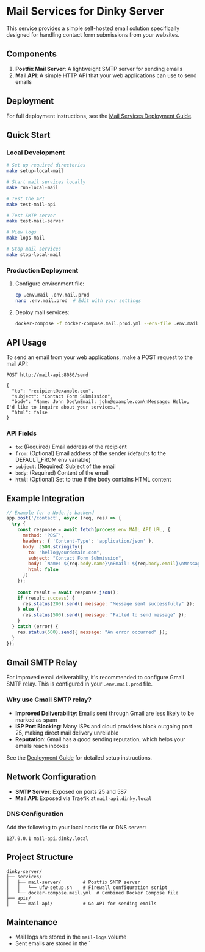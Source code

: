 # Mail Services for Dinky Server

This service provides a simple self-hosted email solution specifically designed for handling contact form submissions from your websites.

## Components

1. **Postfix Mail Server**: A lightweight SMTP server for sending emails
2. **Mail API**: A simple HTTP API that your web applications can use to send emails

## Deployment

For full deployment instructions, see the [Mail Services Deployment Guide](../DEPLOYMENT.md).

## Quick Start

### Local Development

```bash
# Set up required directories
make setup-local-mail

# Start mail services locally
make run-local-mail

# Test the API
make test-mail-api

# Test SMTP server
make test-mail-server

# View logs
make logs-mail

# Stop mail services
make stop-local-mail
```

### Production Deployment

1. Configure environment file:
   ```bash
   cp .env.mail .env.mail.prod
   nano .env.mail.prod  # Edit with your settings
   ```

2. Deploy mail services:
   ```bash
   docker-compose -f docker-compose.mail.prod.yml --env-file .env.mail.prod up -d
   ```

## API Usage

To send an email from your web applications, make a POST request to the mail API:

```
POST http://mail-api:8080/send

{
  "to": "recipient@example.com",
  "subject": "Contact Form Submission",
  "body": "Name: John Doe\nEmail: john@example.com\nMessage: Hello, I'd like to inquire about your services.",
  "html": false
}
```

### API Fields

- `to`: (Required) Email address of the recipient
- `from`: (Optional) Email address of the sender (defaults to the DEFAULT_FROM env variable)
- `subject`: (Required) Subject of the email
- `body`: (Required) Content of the email
- `html`: (Optional) Set to true if the body contains HTML content

## Example Integration

```javascript
// Example for a Node.js backend
app.post('/contact', async (req, res) => {
  try {
    const response = await fetch(process.env.MAIL_API_URL, {
      method: 'POST',
      headers: { 'Content-Type': 'application/json' },
      body: JSON.stringify({
        to: "hello@yourdomain.com",
        subject: "Contact Form Submission",
        body: `Name: ${req.body.name}\nEmail: ${req.body.email}\nMessage: ${req.body.message}`,
        html: false
      })
    });
    
    const result = await response.json();
    if (result.success) {
      res.status(200).send({ message: "Message sent successfully" });
    } else {
      res.status(500).send({ message: "Failed to send message" });
    }
  } catch (error) {
    res.status(500).send({ message: "An error occurred" });
  }
});
```

## Gmail SMTP Relay

For improved email deliverability, it's recommended to configure Gmail SMTP relay. This is configured in your `.env.mail.prod` file.

### Why use Gmail SMTP relay?

- **Improved Deliverability**: Emails sent through Gmail are less likely to be marked as spam
- **ISP Port Blocking**: Many ISPs and cloud providers block outgoing port 25, making direct mail delivery unreliable
- **Reputation**: Gmail has a good sending reputation, which helps your emails reach inboxes

See the [Deployment Guide](../DEPLOYMENT.md) for detailed setup instructions.

## Network Configuration

- **SMTP Server**: Exposed on ports 25 and 587
- **Mail API**: Exposed via Traefik at `mail-api.dinky.local`

### DNS Configuration

Add the following to your local hosts file or DNS server:
```
127.0.0.1 mail-api.dinky.local
```

## Project Structure

```
dinky-server/
├── services/
│   ├── mail-server/        # Postfix SMTP server
│   │   └── ufw-setup.sh    # Firewall configuration script
│   └── docker-compose.mail.yml  # Combined Docker Compose file
├── apis/
│   └── mail-api/           # Go API for sending emails
```

## Maintenance

- Mail logs are stored in the `mail-logs` volume
- Sent emails are stored in the `